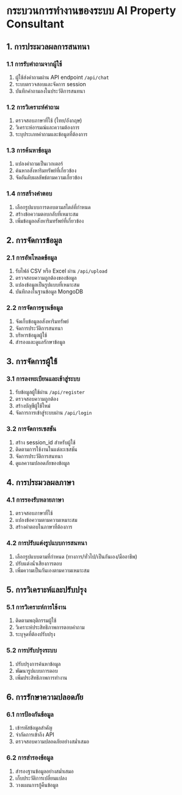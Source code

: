 # กระบวนการทำงานของระบบ AI Property Consultant

## 1. การประมวลผลการสนทนา

### 1.1 การรับคำถามจากผู้ใช้
1. ผู้ใช้ส่งคำถามผ่าน API endpoint `/api/chat`
2. ระบบตรวจสอบและจัดการ session
3. บันทึกคำถามลงในประวัติการสนทนา

### 1.2 การวิเคราะห์คำถาม
1. ตรวจสอบภาษาที่ใช้ (ไทย/อังกฤษ)
2. วิเคราะห์อารมณ์และความต้องการ
3. ระบุประเภทคำถามและข้อมูลที่ต้องการ

### 1.3 การค้นหาข้อมูล
1. แปลงคำถามเป็นเวกเตอร์
2. ค้นหาอสังหาริมทรัพย์ที่เกี่ยวข้อง
3. จัดอันดับผลลัพธ์ตามความเกี่ยวข้อง

### 1.4 การสร้างคำตอบ
1. เลือกรูปแบบการตอบตามสไตล์ที่กำหนด
2. สร้างข้อความตอบกลับที่เหมาะสม
3. เพิ่มข้อมูลอสังหาริมทรัพย์ที่เกี่ยวข้อง

## 2. การจัดการข้อมูล

### 2.1 การอัพโหลดข้อมูล
1. รับไฟล์ CSV หรือ Excel ผ่าน `/api/upload`
2. ตรวจสอบความถูกต้องของข้อมูล
3. แปลงข้อมูลเป็นรูปแบบที่เหมาะสม
4. บันทึกลงในฐานข้อมูล MongoDB

### 2.2 การจัดการฐานข้อมูล
1. จัดเก็บข้อมูลอสังหาริมทรัพย์
2. จัดการประวัติการสนทนา
3. บริหารข้อมูลผู้ใช้
4. สำรองและดูแลรักษาข้อมูล

## 3. การจัดการผู้ใช้

### 3.1 การลงทะเบียนและเข้าสู่ระบบ
1. รับข้อมูลผู้ใช้ผ่าน `/api/register`
2. ตรวจสอบความถูกต้อง
3. สร้างบัญชีผู้ใช้ใหม่
4. จัดการการเข้าสู่ระบบผ่าน `/api/login`

### 3.2 การจัดการเซสชัน
1. สร้าง session_id สำหรับผู้ใช้
2. ติดตามการใช้งานในแต่ละเซสชัน
3. จัดการประวัติการสนทนา
4. ดูแลความปลอดภัยของข้อมูล

## 4. การประมวลผลภาษา

### 4.1 การรองรับหลายภาษา
1. ตรวจสอบภาษาที่ใช้
2. แปลงข้อความตามความเหมาะสม
3. สร้างคำตอบในภาษาที่ต้องการ

### 4.2 การปรับแต่งรูปแบบการสนทนา
1. เลือกรูปแบบตามที่กำหนด (ทางการ/ทั่วไป/เป็นกันเอง/มืออาชีพ)
2. ปรับแต่งน้ำเสียงการตอบ
3. เพิ่มความเป็นกันเองตามความเหมาะสม

## 5. การวิเคราะห์และปรับปรุง

### 5.1 การวิเคราะห์การใช้งาน
1. ติดตามพฤติกรรมผู้ใช้
2. วิเคราะห์ประสิทธิภาพการตอบคำถาม
3. ระบุจุดที่ต้องปรับปรุง

### 5.2 การปรับปรุงระบบ
1. ปรับปรุงการค้นหาข้อมูล
2. พัฒนารูปแบบการตอบ
3. เพิ่มประสิทธิภาพการทำงาน

## 6. การรักษาความปลอดภัย

### 6.1 การป้องกันข้อมูล
1. เข้ารหัสข้อมูลสำคัญ
2. จำกัดการเข้าถึง API
3. ตรวจสอบความปลอดภัยอย่างสม่ำเสมอ

### 6.2 การสำรองข้อมูล
1. สำรองฐานข้อมูลอย่างสม่ำเสมอ
2. เก็บประวัติการเปลี่ยนแปลง
3. วางแผนการกู้คืนข้อมูล 